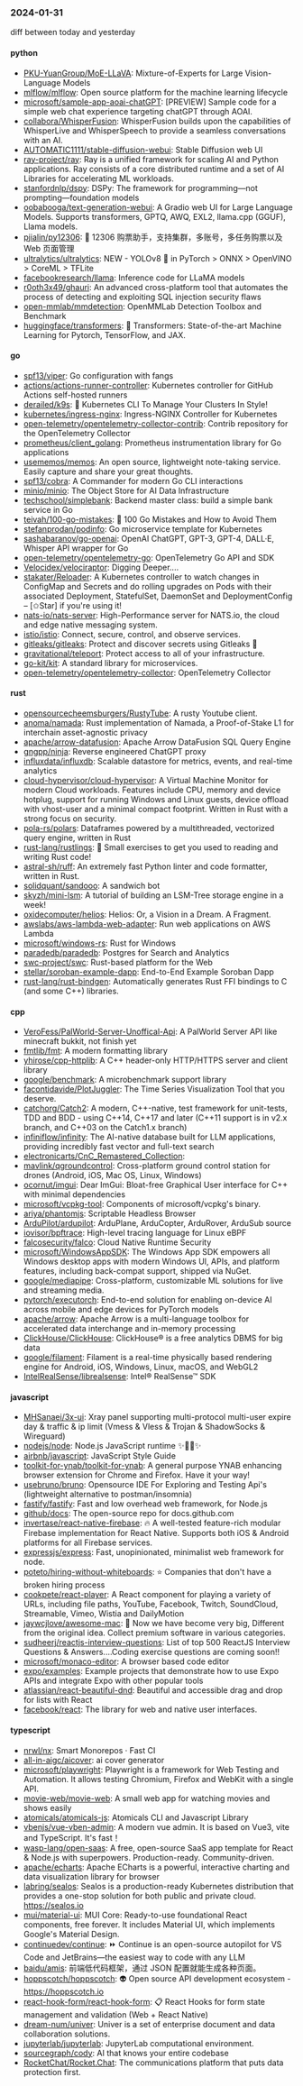### 2024-01-31
diff between today and yesterday

#### python
* [PKU-YuanGroup/MoE-LLaVA](https://github.com/PKU-YuanGroup/MoE-LLaVA): Mixture-of-Experts for Large Vision-Language Models
* [mlflow/mlflow](https://github.com/mlflow/mlflow): Open source platform for the machine learning lifecycle
* [microsoft/sample-app-aoai-chatGPT](https://github.com/microsoft/sample-app-aoai-chatGPT): [PREVIEW] Sample code for a simple web chat experience targeting chatGPT through AOAI.
* [collabora/WhisperFusion](https://github.com/collabora/WhisperFusion): WhisperFusion builds upon the capabilities of WhisperLive and WhisperSpeech to provide a seamless conversations with an AI.
* [AUTOMATIC1111/stable-diffusion-webui](https://github.com/AUTOMATIC1111/stable-diffusion-webui): Stable Diffusion web UI
* [ray-project/ray](https://github.com/ray-project/ray): Ray is a unified framework for scaling AI and Python applications. Ray consists of a core distributed runtime and a set of AI Libraries for accelerating ML workloads.
* [stanfordnlp/dspy](https://github.com/stanfordnlp/dspy): DSPy: The framework for programming—not prompting—foundation models
* [oobabooga/text-generation-webui](https://github.com/oobabooga/text-generation-webui): A Gradio web UI for Large Language Models. Supports transformers, GPTQ, AWQ, EXL2, llama.cpp (GGUF), Llama models.
* [pjialin/py12306](https://github.com/pjialin/py12306): 🚂 12306 购票助手，支持集群，多账号，多任务购票以及 Web 页面管理
* [ultralytics/ultralytics](https://github.com/ultralytics/ultralytics): NEW - YOLOv8 🚀 in PyTorch > ONNX > OpenVINO > CoreML > TFLite
* [facebookresearch/llama](https://github.com/facebookresearch/llama): Inference code for LLaMA models
* [r0oth3x49/ghauri](https://github.com/r0oth3x49/ghauri): An advanced cross-platform tool that automates the process of detecting and exploiting SQL injection security flaws
* [open-mmlab/mmdetection](https://github.com/open-mmlab/mmdetection): OpenMMLab Detection Toolbox and Benchmark
* [huggingface/transformers](https://github.com/huggingface/transformers): 🤗 Transformers: State-of-the-art Machine Learning for Pytorch, TensorFlow, and JAX.

#### go
* [spf13/viper](https://github.com/spf13/viper): Go configuration with fangs
* [actions/actions-runner-controller](https://github.com/actions/actions-runner-controller): Kubernetes controller for GitHub Actions self-hosted runners
* [derailed/k9s](https://github.com/derailed/k9s): 🐶 Kubernetes CLI To Manage Your Clusters In Style!
* [kubernetes/ingress-nginx](https://github.com/kubernetes/ingress-nginx): Ingress-NGINX Controller for Kubernetes
* [open-telemetry/opentelemetry-collector-contrib](https://github.com/open-telemetry/opentelemetry-collector-contrib): Contrib repository for the OpenTelemetry Collector
* [prometheus/client_golang](https://github.com/prometheus/client_golang): Prometheus instrumentation library for Go applications
* [usememos/memos](https://github.com/usememos/memos): An open source, lightweight note-taking service. Easily capture and share your great thoughts.
* [spf13/cobra](https://github.com/spf13/cobra): A Commander for modern Go CLI interactions
* [minio/minio](https://github.com/minio/minio): The Object Store for AI Data Infrastructure
* [techschool/simplebank](https://github.com/techschool/simplebank): Backend master class: build a simple bank service in Go
* [teivah/100-go-mistakes](https://github.com/teivah/100-go-mistakes): 📖 100 Go Mistakes and How to Avoid Them
* [stefanprodan/podinfo](https://github.com/stefanprodan/podinfo): Go microservice template for Kubernetes
* [sashabaranov/go-openai](https://github.com/sashabaranov/go-openai): OpenAI ChatGPT, GPT-3, GPT-4, DALL·E, Whisper API wrapper for Go
* [open-telemetry/opentelemetry-go](https://github.com/open-telemetry/opentelemetry-go): OpenTelemetry Go API and SDK
* [Velocidex/velociraptor](https://github.com/Velocidex/velociraptor): Digging Deeper....
* [stakater/Reloader](https://github.com/stakater/Reloader): A Kubernetes controller to watch changes in ConfigMap and Secrets and do rolling upgrades on Pods with their associated Deployment, StatefulSet, DaemonSet and DeploymentConfig – [✩Star] if you're using it!
* [nats-io/nats-server](https://github.com/nats-io/nats-server): High-Performance server for NATS.io, the cloud and edge native messaging system.
* [istio/istio](https://github.com/istio/istio): Connect, secure, control, and observe services.
* [gitleaks/gitleaks](https://github.com/gitleaks/gitleaks): Protect and discover secrets using Gitleaks 🔑
* [gravitational/teleport](https://github.com/gravitational/teleport): Protect access to all of your infrastructure.
* [go-kit/kit](https://github.com/go-kit/kit): A standard library for microservices.
* [open-telemetry/opentelemetry-collector](https://github.com/open-telemetry/opentelemetry-collector): OpenTelemetry Collector

#### rust
* [opensourcecheemsburgers/RustyTube](https://github.com/opensourcecheemsburgers/RustyTube): A rusty Youtube client.
* [anoma/namada](https://github.com/anoma/namada): Rust implementation of Namada, a Proof-of-Stake L1 for interchain asset-agnostic privacy
* [apache/arrow-datafusion](https://github.com/apache/arrow-datafusion): Apache Arrow DataFusion SQL Query Engine
* [gngpp/ninja](https://github.com/gngpp/ninja): Reverse engineered ChatGPT proxy
* [influxdata/influxdb](https://github.com/influxdata/influxdb): Scalable datastore for metrics, events, and real-time analytics
* [cloud-hypervisor/cloud-hypervisor](https://github.com/cloud-hypervisor/cloud-hypervisor): A Virtual Machine Monitor for modern Cloud workloads. Features include CPU, memory and device hotplug, support for running Windows and Linux guests, device offload with vhost-user and a minimal compact footprint. Written in Rust with a strong focus on security.
* [pola-rs/polars](https://github.com/pola-rs/polars): Dataframes powered by a multithreaded, vectorized query engine, written in Rust
* [rust-lang/rustlings](https://github.com/rust-lang/rustlings): 🦀 Small exercises to get you used to reading and writing Rust code!
* [astral-sh/ruff](https://github.com/astral-sh/ruff): An extremely fast Python linter and code formatter, written in Rust.
* [solidquant/sandooo](https://github.com/solidquant/sandooo): A sandwich bot
* [skyzh/mini-lsm](https://github.com/skyzh/mini-lsm): A tutorial of building an LSM-Tree storage engine in a week!
* [oxidecomputer/helios](https://github.com/oxidecomputer/helios): Helios: Or, a Vision in a Dream. A Fragment.
* [awslabs/aws-lambda-web-adapter](https://github.com/awslabs/aws-lambda-web-adapter): Run web applications on AWS Lambda
* [microsoft/windows-rs](https://github.com/microsoft/windows-rs): Rust for Windows
* [paradedb/paradedb](https://github.com/paradedb/paradedb): Postgres for Search and Analytics
* [swc-project/swc](https://github.com/swc-project/swc): Rust-based platform for the Web
* [stellar/soroban-example-dapp](https://github.com/stellar/soroban-example-dapp): End-to-End Example Soroban Dapp
* [rust-lang/rust-bindgen](https://github.com/rust-lang/rust-bindgen): Automatically generates Rust FFI bindings to C (and some C++) libraries.

#### cpp
* [VeroFess/PalWorld-Server-Unoffical-Api](https://github.com/VeroFess/PalWorld-Server-Unoffical-Api): A PalWorld Server API like minecraft bukkit, not finish yet
* [fmtlib/fmt](https://github.com/fmtlib/fmt): A modern formatting library
* [yhirose/cpp-httplib](https://github.com/yhirose/cpp-httplib): A C++ header-only HTTP/HTTPS server and client library
* [google/benchmark](https://github.com/google/benchmark): A microbenchmark support library
* [facontidavide/PlotJuggler](https://github.com/facontidavide/PlotJuggler): The Time Series Visualization Tool that you deserve.
* [catchorg/Catch2](https://github.com/catchorg/Catch2): A modern, C++-native, test framework for unit-tests, TDD and BDD - using C++14, C++17 and later (C++11 support is in v2.x branch, and C++03 on the Catch1.x branch)
* [infiniflow/infinity](https://github.com/infiniflow/infinity): The AI-native database built for LLM applications, providing incredibly fast vector and full-text search
* [electronicarts/CnC_Remastered_Collection](https://github.com/electronicarts/CnC_Remastered_Collection): 
* [mavlink/qgroundcontrol](https://github.com/mavlink/qgroundcontrol): Cross-platform ground control station for drones (Android, iOS, Mac OS, Linux, Windows)
* [ocornut/imgui](https://github.com/ocornut/imgui): Dear ImGui: Bloat-free Graphical User interface for C++ with minimal dependencies
* [microsoft/vcpkg-tool](https://github.com/microsoft/vcpkg-tool): Components of microsoft/vcpkg's binary.
* [ariya/phantomjs](https://github.com/ariya/phantomjs): Scriptable Headless Browser
* [ArduPilot/ardupilot](https://github.com/ArduPilot/ardupilot): ArduPlane, ArduCopter, ArduRover, ArduSub source
* [iovisor/bpftrace](https://github.com/iovisor/bpftrace): High-level tracing language for Linux eBPF
* [falcosecurity/falco](https://github.com/falcosecurity/falco): Cloud Native Runtime Security
* [microsoft/WindowsAppSDK](https://github.com/microsoft/WindowsAppSDK): The Windows App SDK empowers all Windows desktop apps with modern Windows UI, APIs, and platform features, including back-compat support, shipped via NuGet.
* [google/mediapipe](https://github.com/google/mediapipe): Cross-platform, customizable ML solutions for live and streaming media.
* [pytorch/executorch](https://github.com/pytorch/executorch): End-to-end solution for enabling on-device AI across mobile and edge devices for PyTorch models
* [apache/arrow](https://github.com/apache/arrow): Apache Arrow is a multi-language toolbox for accelerated data interchange and in-memory processing
* [ClickHouse/ClickHouse](https://github.com/ClickHouse/ClickHouse): ClickHouse® is a free analytics DBMS for big data
* [google/filament](https://github.com/google/filament): Filament is a real-time physically based rendering engine for Android, iOS, Windows, Linux, macOS, and WebGL2
* [IntelRealSense/librealsense](https://github.com/IntelRealSense/librealsense): Intel® RealSense™ SDK

#### javascript
* [MHSanaei/3x-ui](https://github.com/MHSanaei/3x-ui): Xray panel supporting multi-protocol multi-user expire day & traffic & ip limit (Vmess & Vless & Trojan & ShadowSocks & Wireguard)
* [nodejs/node](https://github.com/nodejs/node): Node.js JavaScript runtime ✨🐢🚀✨
* [airbnb/javascript](https://github.com/airbnb/javascript): JavaScript Style Guide
* [toolkit-for-ynab/toolkit-for-ynab](https://github.com/toolkit-for-ynab/toolkit-for-ynab): A general purpose YNAB enhancing browser extension for Chrome and Firefox. Have it your way!
* [usebruno/bruno](https://github.com/usebruno/bruno): Opensource IDE For Exploring and Testing Api's (lightweight alternative to postman/insomnia)
* [fastify/fastify](https://github.com/fastify/fastify): Fast and low overhead web framework, for Node.js
* [github/docs](https://github.com/github/docs): The open-source repo for docs.github.com
* [invertase/react-native-firebase](https://github.com/invertase/react-native-firebase): 🔥 A well-tested feature-rich modular Firebase implementation for React Native. Supports both iOS & Android platforms for all Firebase services.
* [expressjs/express](https://github.com/expressjs/express): Fast, unopinionated, minimalist web framework for node.
* [poteto/hiring-without-whiteboards](https://github.com/poteto/hiring-without-whiteboards): ⭐️ Companies that don't have a broken hiring process
* [cookpete/react-player](https://github.com/cookpete/react-player): A React component for playing a variety of URLs, including file paths, YouTube, Facebook, Twitch, SoundCloud, Streamable, Vimeo, Wistia and DailyMotion
* [jaywcjlove/awesome-mac](https://github.com/jaywcjlove/awesome-mac):  Now we have become very big, Different from the original idea. Collect premium software in various categories.
* [sudheerj/reactjs-interview-questions](https://github.com/sudheerj/reactjs-interview-questions): List of top 500 ReactJS Interview Questions & Answers....Coding exercise questions are coming soon!!
* [microsoft/monaco-editor](https://github.com/microsoft/monaco-editor): A browser based code editor
* [expo/examples](https://github.com/expo/examples): Example projects that demonstrate how to use Expo APIs and integrate Expo with other popular tools
* [atlassian/react-beautiful-dnd](https://github.com/atlassian/react-beautiful-dnd): Beautiful and accessible drag and drop for lists with React
* [facebook/react](https://github.com/facebook/react): The library for web and native user interfaces.

#### typescript
* [nrwl/nx](https://github.com/nrwl/nx): Smart Monorepos · Fast CI
* [all-in-aigc/aicover](https://github.com/all-in-aigc/aicover): ai cover generator
* [microsoft/playwright](https://github.com/microsoft/playwright): Playwright is a framework for Web Testing and Automation. It allows testing Chromium, Firefox and WebKit with a single API.
* [movie-web/movie-web](https://github.com/movie-web/movie-web): A small web app for watching movies and shows easily
* [atomicals/atomicals-js](https://github.com/atomicals/atomicals-js): Atomicals CLI and Javascript Library
* [vbenjs/vue-vben-admin](https://github.com/vbenjs/vue-vben-admin): A modern vue admin. It is based on Vue3, vite and TypeScript. It's fast！
* [wasp-lang/open-saas](https://github.com/wasp-lang/open-saas): A free, open-source SaaS app template for React & Node.js with superpowers. Production-ready. Community-driven.
* [apache/echarts](https://github.com/apache/echarts): Apache ECharts is a powerful, interactive charting and data visualization library for browser
* [labring/sealos](https://github.com/labring/sealos): Sealos is a production-ready Kubernetes distribution that provides a one-stop solution for both public and private cloud. https://sealos.io
* [mui/material-ui](https://github.com/mui/material-ui): MUI Core: Ready-to-use foundational React components, free forever. It includes Material UI, which implements Google's Material Design.
* [continuedev/continue](https://github.com/continuedev/continue): ⏩ Continue is an open-source autopilot for VS Code and JetBrains—the easiest way to code with any LLM
* [baidu/amis](https://github.com/baidu/amis): 前端低代码框架，通过 JSON 配置就能生成各种页面。
* [hoppscotch/hoppscotch](https://github.com/hoppscotch/hoppscotch): 👽 Open source API development ecosystem - https://hoppscotch.io
* [react-hook-form/react-hook-form](https://github.com/react-hook-form/react-hook-form): 📋 React Hooks for form state management and validation (Web + React Native)
* [dream-num/univer](https://github.com/dream-num/univer): Univer is a set of enterprise document and data collaboration solutions.
* [jupyterlab/jupyterlab](https://github.com/jupyterlab/jupyterlab): JupyterLab computational environment.
* [sourcegraph/cody](https://github.com/sourcegraph/cody): AI that knows your entire codebase
* [RocketChat/Rocket.Chat](https://github.com/RocketChat/Rocket.Chat): The communications platform that puts data protection first.
